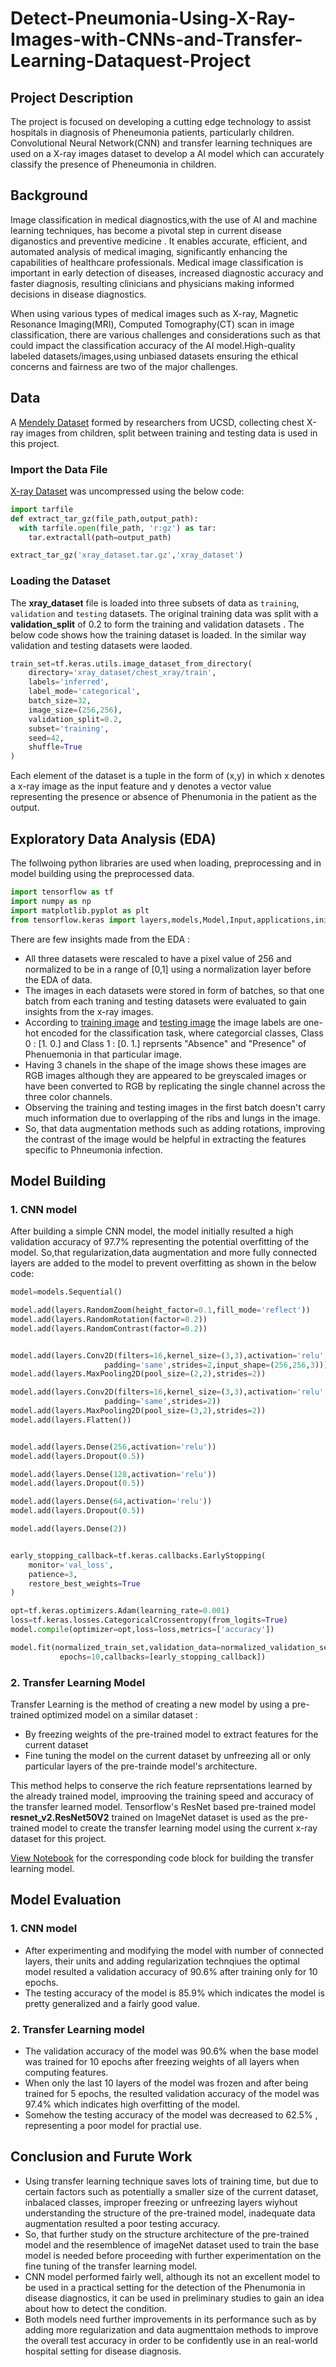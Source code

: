 # Detect-Pneumonia-Using-X-Ray-Images-with-CNNs-and-Transfer-Learning-Dataquest-Project

## Project Description 
The project is focused on developing a cutting edge technology to assist hospitals in diagnosis of Pheneumonia patients, particularly children. Convolutional Neural Network(CNN) and transfer learning techniques are used on a X-ray images dataset to develop a AI model which can accurately classify the presence of Pheneumonia in children.

## Background 

Image classification in medical diagnostics,with the use of AI and machine learning techniques, has become a pivotal step in current disease diganostics and preventive medicine . It enables accurate, efficient, and automated analysis of medical imaging, significantly enhancing the capabilities of healthcare professionals. Medical image classification is important in early detection of diseases, increased diagnostic accuracy and faster diagnosis, resulting clinicians and physicians making informed decisions in disease diagnostics.

When using various types of medical images such as X-ray, Magnetic Resonance Imaging(MRI), Computed Tomography(CT) scan in image classification, there are various challenges and considerations such as that could impact the classification accuracy of the AI model.High-quality labeled datasets/images,using unbiased datasets ensuring the ethical concerns and fairness are two of the major challenges. 

## Data
A [Mendely Dataset](https://data.mendeley.com/datasets/rscbjbr9sj/2) formed by researchers from UCSD, collecting chest X-ray images from children, split between training and testing data is used in this project.

### Import the Data File 
[X-ray Dataset](Data/xray_dataset.tar.gz) was uncompressed using the below code: 

```python
import tarfile
def extract_tar_gz(file_path,output_path):
  with tarfile.open(file_path, 'r:gz') as tar:
    tar.extractall(path=output_path)

extract_tar_gz('xray_dataset.tar.gz','xray_dataset')
```
### Loading the Dataset 

The **xray_dataset** file is loaded into three subsets of data as `training`, `validation` and `testing` datasets. The original training data was split with a **validation_split** of 0.2 to form the training and validation datasets . The below code shows how the training dataset is loaded. In the similar way validation and testing datasets were laoded. 

``` python
train_set=tf.keras.utils.image_dataset_from_directory(
    directory='xray_dataset/chest_xray/train',
    labels='inferred',
    label_mode='categorical',
    batch_size=32,
    image_size=(256,256),
    validation_split=0.2,
    subset='training',
    seed=42,
    shuffle=True
)
```
Each element of the dataset is a tuple in the form of (x,y) in which x denotes a x-ray image as the input feature and y denotes a vector value representing the presence or absence of Phenumonia in the patient as the output. 

## Exploratory Data Analysis (EDA) 

The follwoing python libraries are used when loading, preprocessing and in model building using the preprocessed data. 
```python
import tensorflow as tf
import numpy as np
import matplotlib.pyplot as plt
from tensorflow.keras import layers,models,Model,Input,applications,initializers
```

There are few insights made from the EDA : 

- All three datasets were rescaled to have a pixel value of 256 and normalized to be in a range of [0,1] using a normalization layer before the EDA of data.
- The images in each datasets were stored in form of batches, so that one batch from each traning and testing datasets were evaluated to gain insights from the x-ray images.
- According to [training image](Images/xray_1.png) and [testing image](Images/xray_2.png) the image labels are one-hot encoded for the classification task, where categorcial classes, Class 0  : [1. 0.] and Class 1  : [0. 1.] reprsents "Absence" and "Presence" of Phenuemonia in that particular image.
- Having 3 chanels in the shape of the image shows these images are RGB images although they are appeared to be greyscaled images or have been converted to RGB by replicating the single channel across the three color channels.
- Observing the training and testing images in the first batch doesn't carry much information due to overlapping of the ribs and lungs in the image.
- So, that data augmentation methods such as adding rotations, improving the contrast of the image would be helpful in extracting the features specific to Phneumonia infection.

## Model Building 

### 1. CNN model 

After building a simple CNN model, the model initially resulted a high validation accuracy of 97.7% representing the potential  overfitting of the model. So,that regularization,data augmentation and more fully connected layers are added to the model to prevent overfitting as shown in the below code: 

```python
model=models.Sequential()

model.add(layers.RandomZoom(height_factor=0.1,fill_mode='reflect'))
model.add(layers.RandomRotation(factor=0.2))
model.add(layers.RandomContrast(factor=0.2))


model.add(layers.Conv2D(filters=16,kernel_size=(3,3),activation='relu',
                     padding='same',strides=2,input_shape=(256,256,3)))
model.add(layers.MaxPooling2D(pool_size=(2,2),strides=2))

model.add(layers.Conv2D(filters=16,kernel_size=(3,3),activation='relu',
                     padding='same',strides=2))
model.add(layers.MaxPooling2D(pool_size=(3,2),strides=2))
model.add(layers.Flatten())


model.add(layers.Dense(256,activation='relu'))
model.add(layers.Dropout(0.5))

model.add(layers.Dense(128,activation='relu'))
model.add(layers.Dropout(0.5))

model.add(layers.Dense(64,activation='relu'))
model.add(layers.Dropout(0.5))

model.add(layers.Dense(2))


early_stopping_callback=tf.keras.callbacks.EarlyStopping(
    monitor='val_loss',
    patience=3,
    restore_best_weights=True
)

opt=tf.keras.optimizers.Adam(learning_rate=0.001)
loss=tf.keras.losses.CategoricalCrossentropy(from_logits=True)
model.compile(optimizer=opt,loss=loss,metrics=['accuracy'])

model.fit(normalized_train_set,validation_data=normalized_validation_set,
           epochs=10,callbacks=[early_stopping_callback])
```

### 2. Transfer Learning Model

Transfer Learning is the method of creating a new model by using a pre-trained optimized model on a similar dataset : 
- By freezing weights of the pre-trained model to extract features for the current dataset
- Fine tuning the model on the current dataset by unfreezing all or only particular layers  of the pre-trainde model's architecture.

This method helps to conserve the rich feature reprsentations learned by the already trained model, improoving the training speed and accuracy of the transfer learned model. Tensorflow's ResNet based pre-trained model **resnet_v2.ResNet50V2** trained on ImageNet dataset is used as the pre-trained model to create the transfer learning model using the current x-ray dataset for this project.

[View Notebook](Notebooks/vidisha_Detect_Pneumonia_Using_X_Ray_Images_with_CNNs_and_Transfer_Learning) for the corresponding code block for building the transfer learning model.

## Model Evaluation 

### 1. CNN model 

- After experimenting and modifying the model with number of connected layers, their units and adding regularization technqiues the optimal model resulted a validation accuracy of 90.6% after training only for 10 epochs.
- The testing accuracy of the model is 85.9% which indicates the model is pretty generalized and a fairly good value.

### 2. Transfer Learning model 
- The validation accuracy of the model was 90.6% when the base model was trained for 10 epochs after freezing weights of all layers when computing features.
- When only the last 10 layers of the model was frozen and after being trained for 5 epochs, the resulted validation accuracy of the model was 97.4% which indicates high overfitting of the model.
- Somehow the testing accuracy of the model was decreased to 62.5% , representing a poor model for practial use.

## Conclusion and Furute Work 

- Using transfer learning technique saves lots of training time, but due to certain factors such as potentially a smaller size of the current dataset, inbalaced classes, improper freezing or unfreezing  layers wiyhout understanding the structure of the pre-trained model, inadequate data augmentation resulted a poor testing accuracy.
- So, that further study on the structure architecture of the pre-trained model and the resemblence of imageNet dataset used to train the base model is needed before proceeding with further experimentation on the fine tuning of the transfer learning model.
- CNN model performed fairly well, although its not an excellent model to be used in a practical setting for the detection of the Phenumonia in disease diagnostics, it can be used in preliminary studies to gain an idea about how to detect the condition.
- Both models need further improvements in its performance such as by adding more regularization and data augmenttaion methods to improve the overall test accuracy in order to be confidently use in an real-world hospital setting for disease diagnosis.  







